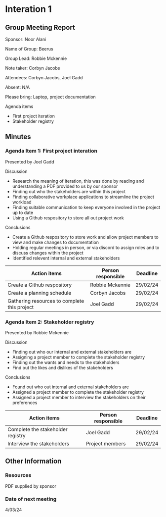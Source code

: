 # Interation 1

## Group Meeting Report

Sponsor: Noor Alani

Name of Group: Beerus

Group Lead: Robbie Mckennie

Note taker: Corbyn Jacobs

Attendees: Corbyn Jacobs, Joel Gadd

Absent: N/A

Please bring: Laptop, project documentation

Agenda items
 - First project iteration
 - Stakeholder registry

## Minutes

### Agenda Item 1: First project interation

Presented by Joel Gadd

Discussion
 - Research the meaning of iteration, this was done by reading and understanding a PDF provided to us by our sponsor
 - Finding out who the stakeholders are within this project
 - Finding collaborative workplace applications to streamline the project workload
 - Finding suitable communication to keep everyone involved in the project up to date
 - Using a Github respository to store all out project work

Conclusions
 - Create a Github respository to store work and allow project members to view and make changes to documentation
 - Holding regular meetings in person, or via discord to assign roles and to discuss changes within the project
 - Identified relevent internal and external stakeholders

|Action items|Person responsible|Deadline|
|-|-|-|
|Create a Github respository|Robbie Mckennie|29/02/24|
|Create a planning schedule|Corbyn Jacobs|29/02/24|
|Gathering resources to complete this project|Joel Gadd|29/02/24|

### Agenda Item 2: Stakeholder registry

Presented by Robbie Mckennie

Discussion
 - Finding out who our internal and external stakeholders are
 - Assigning a project member to complete the stakeholder registry
 - Finding out the wants and needs to the stakeholders
 - Find out the likes and dislikes of the stakeholders

Conclusions
 - Found out who out internal and external stakeholders are
 - Assigned a project member to complete the stakeholder registry
 - Assigned a project member to interview the stakeholders on their preferences

|Action items|Person responsible|Deadline|
|-|-|-|
|Complete the stakeholder registry|Joel Gadd|29/02/24|
|Interview the stakeholders|Project members|29/02/24|

## Other Information

### Resources

PDF supplied by sponsor

### Date of next meeting

4/03/24
